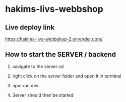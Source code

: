 # hakims-livs-webbshop

## Live deploy link

https://hakims-livs-webbshop-2.onrender.com/

## How to start the SERVER / backend

1. navigate to the server cd

2. right click on the server folder and open it in terminal

3. npm run dev

4. Server should then be started
